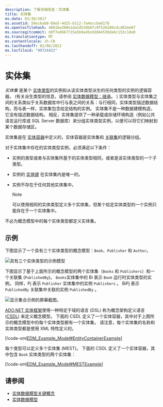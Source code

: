 ```yaml
---
description: 了解详细信息：实体集
title: 实体集
ms.date: 03/30/2017
ms.assetid: 59ec6ab0-88e5-4d25-b112-7a4eccbe61f0
ms.openlocfilehash: 4881be280e1da2d53db6fc9f526289cdcd82ee07
ms.sourcegitcommit: ddf7edb67715a5b9a45e3dd44536dabc153c1de0
ms.translationtype: MT
ms.contentlocale: zh-CN
ms.lasthandoff: 02/06/2021
ms.locfileid: "99724422"
---
```

# <a name="entity-set"></a>实体集

*实体集* 是某个 [实体类型](entity-type.md)的实例和从该实体类型派生的任何类型的实例的逻辑容器。  (有关派生类型的信息，请参阅 [实体数据模型：继承](entity-data-model-inheritance.md)。 ) 实体类型与实体集之间的关系类似于关系数据库中行与表之间的关系：与行相同，实体类型描述数据结构，而与表一样，实体集包含给定结构的实例。 实体集不是一种数据建模构造，它没有描述数据结构。 相反，实体集提供了一种承载或存储环境构造（例如公共语言运行库或 SQL Server 数据库）来分组实体类型实例，以便可以将它们映射到某个数据存储区。  
  
 实体集是在 [实体容器](entity-container.md)中定义的，实体容器是实体集和 [关联集](association-set.md)的逻辑分组。  
  
 对于实体集中存在的实体类型实例，必须满足以下条件：  
  
- 实例的类型或者与实体集所基于的实体类型相同，或者是该实体类型的一个子类型。  
  
- 实例的 [实体键](entity-key.md) 在实体集内是唯一的。  
  
- 实例不存在于任何其他实体集中。  
  
    > [!NOTE]
    > 可以使用相同的实体类型定义多个实体集，但某个给定实体类型的一个实例只能存在于一个实体集中。  
  
 不必为概念模型中的每个实体类型都定义实体集。  
  
## <a name="example"></a>示例  

 下图显示了一个具有三个实体类型的概念模型：`Book`、`Publisher` 和 `Author`。  
  
 ![具有三个实体类型的示例模型](./media/entity-set/example-model-three-entity-types.gif)  
  
 下图显示了基于上面所示的概念模型的两个实体集（`Books` 和 `Publishers`）和一个关联集 (`PublishedBy`)。 `Books`实体集中的 Bi 表示 `Book` 运行时实体类型的实例。 同样，Pj 表示 `Publisher` 实体集中的实例 `Publishers` 。 BiPj 表示 `PublishedBy` 关联集中关联的实例 `PublishedBy` 。  
  
 ![显示集合示例的屏幕截图。](./media/entity-set/sets-example-association.gif)  
  
 [ADO.NET 实体框架](./ef/index.md)使用一种特定于域的语言 (DSL) 称为概念架构定义语言 ([CSDL](/ef/ef6/modeling/designer/advanced/edmx/csdl-spec)) 来定义概念模型。 下面的 CSDL 定义了一个实体容器，其中对于上图所示的概念模型中的每个实体类型都有一个实体集。 请注意，每个实体集的名称和实体类型都是使用 XML 特性定义的。  
  
 [!code-xml[EDM_Example_Model#EntityContainerExample](../../../../samples/snippets/xml/VS_Snippets_Data/edm_example_model/xml/books.edmx#entitycontainerexample)]  
  
 每个类型可以定义多个实体集 (MEST)。 下面的 CSDL 定义了一个实体容器，其中包含 `Book` 实体类型的两个实体集：  
  
 [!code-xml[EDM_Example_Model#MESTExample](../../../../samples/snippets/xml/VS_Snippets_Data/edm_example_model/xml/books2.edmx#mestexample)]  
  
## <a name="see-also"></a>请参阅

- [实体数据模型关键概念](entity-data-model-key-concepts.md)
- [实体数据模型](entity-data-model.md)
